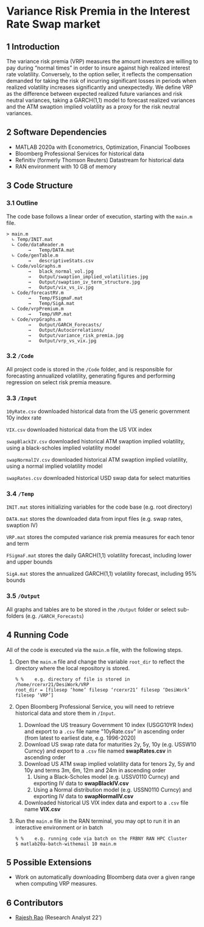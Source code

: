 # Variance Risk Premia in the Interest Rate Swap market 

## 1	Introduction
The variance risk premia (VRP) measures the amount investors are willing to pay during “normal times” in order to insure against high realized interest rate volatility. Conversely, to the option seller, it reflects the compensation demanded for taking the risk of incurring significant losses in periods when realized volatility increases significantly and unexpectedly. We define VRP as the difference between expected realized future variances and risk neutral variances, taking a GARCH(1,1) model to forecast realized variances and the ATM swaption implied volatility as a proxy for the risk neutral variances. 

## 2	Software Dependencies
*	MATLAB 2020a with Econometrics, Optimization, Financial Toolboxes
*	Bloomberg Professional Services for historical data
*	Refinitiv (formerly Thomson Reuters) Datastream for historical data
*	RAN environment with 10 GB of memory

## 3	Code Structure
### 3.1 	Outline
The code base follows a linear order of execution, starting with the `main.m` file. 

```
> main.m
  ∟	Temp/INIT.mat
  ∟	Code/dataReader.m
        →	Temp/DATA.mat 
  ∟	Code/genTable.m
        →	descriptiveStats.csv
  ∟	Code/volGraphs.m 	 
        →	black_normal_vol.jpg
        →	Output/swaption_implied_volatilities.jpg
        →	Output/swaption_iv_term_structure.jpg
        →	Output/vix_vs_iv.jpg
  ∟	Code/forecastRV.m
        →	Temp/FSigmaF.mat	
        →	Temp/SigA.mat
  ∟	Code/vrpPremium.m
        →	Temp/VRP.mat
  ∟	Code/vrpGraphs.m	
        →	Output/GARCH_Forecasts/
        →	Output/Autocorrelations/
        →	Output/variance_risk_premia.jpg
        →	Output/vrp_vs_vix.jpg
```

### 3.2 	`/Code`
All project code is stored in the `/Code` folder, and is responsible for forecasting annualized volatility, generating figures and performing regression on select risk premia measure.

### 3.3 	`/Input`

`10yRate.csv`
downloaded historical data from the US generic government 10y index rate

`VIX.csv`
downloaded historical data from the US VIX index

`swapBlackIV.csv`
downloaded historical ATM swaption implied volatility, using a black-scholes implied volatility model  

`swapNormalIV.csv`
downloaded historical ATM swaption implied volatility, using a normal implied volatility model

`swapRates.csv`
downloaded historical USD swap data for select maturities 

### 3.4 	`/Temp`

`INIT.mat`
stores initializing variables for the code base (e.g. root directory)

`DATA.mat`
stores the downloaded data from input files (e.g. swap rates, swaption IV)

`VRP.mat`
stores the computed variance risk premia measures for each tenor and term

`FSigmaF.mat`
stores the daily GARCH(1,1) volatility forecast, including lower and upper bounds 

`SigA.mat`
stores the annualized GARCH(1,1) volatility forecast, including 95% bounds

### 3.5 	`/Output`
All graphs and tables are to be stored in the `/Output` folder or select sub-folders (e.g. `/GARCH_Forecasts`)

## 4	Running Code
All of the code is executed via the `main.m` file, with the following steps.

1.	Open the `main.m` file and change the variable `root_dir` to reflect the directory where the local repository is stored. 

    ```
    % %    e.g. directory of file is stored in /home/rcerxr21/DesiWork/VRP
    root_dir = [filesep ‘home’ filesep ‘rcerxr21’ filesep ‘DesiWork’ filesep ‘VRP’] 
    ```
2.	Open Bloomberg Professional Service, you will need to retrieve historical data and store them in `/Input`. 
    1. Download the US treasury Government 10 index (USGG10YR Index) and export to a `.csv` file name "10yRate.csv" in ascending order (from latest to earliest date, e.g. 1996-2020)
    2. Download US swap rate data for maturities 2y, 5y, 10y (e.g. USSW10 Curncy) and export to a `.csv` file named **swapRates.csv** in ascending order  
    3. Download US ATM swap implied volatility data for tenors 2y, 5y and 10y and terms 3m, 6m, 12m and 24m in ascending order 
        1. Using a Black-Scholes model (e.g. USSV0110 Curncy) and exporting IV data to **swapBlackIV.csv**
        2. Using a Normal distribution model (e.g. USSN0110 Curncy) and exporting IV data to **swapNormalIV.csv**
    4. Downloaded historical US VIX index data and export to a `.csv` file name **VIX.csv**
3.	Run the `main.m` file in the RAN terminal, you may opt to run it in an interactive environment or in batch

    ```
    % %    e.g. running code via batch on the FRBNY RAN HPC Cluster
    $ matlab20a-batch-withemail 10 main.m 
    ```
## 5	Possible Extensions
* Work on automatically downloading Bloomberg data over a given range when computing VRP measures. 

## 6	Contributors
* [Rajesh Rao](https://github.com/Raj9898) (Research Analyst 22’)

